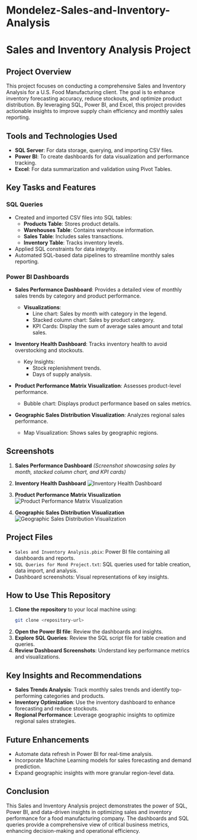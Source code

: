 # Mondelez-Sales-and-Inventory-Analysis
# Sales and Inventory Analysis Project

## Project Overview
This project focuses on conducting a comprehensive Sales and Inventory Analysis for a U.S. Food Manufacturing client. The goal is to enhance inventory forecasting accuracy, reduce stockouts, and optimize product distribution. By leveraging SQL, Power BI, and Excel, this project provides actionable insights to improve supply chain efficiency and monthly sales reporting.

## Tools and Technologies Used
- **SQL Server**: For data storage, querying, and importing CSV files.
- **Power BI**: To create dashboards for data visualization and performance tracking.
- **Excel**: For data summarization and validation using Pivot Tables.

## Key Tasks and Features

### SQL Queries
- Created and imported CSV files into SQL tables:
  - **Products Table**: Stores product details.
  - **Warehouses Table**: Contains warehouse information.
  - **Sales Table**: Includes sales transactions.
  - **Inventory Table**: Tracks inventory levels.
- Applied SQL constraints for data integrity.
- Automated SQL-based data pipelines to streamline monthly sales reporting.

### Power BI Dashboards
- **Sales Performance Dashboard**: Provides a detailed view of monthly sales trends by category and product performance.
  - **Visualizations**:
    - Line chart: Sales by month with category in the legend.
    - Stacked column chart: Sales by product category.
    - KPI Cards: Display the sum of average sales amount and total sales.

- **Inventory Health Dashboard**: Tracks inventory health to avoid overstocking and stockouts.
  - Key Insights:
    - Stock replenishment trends.
    - Days of supply analysis.

- **Product Performance Matrix Visualization**: Assesses product-level performance.
  - Bubble chart: Displays product performance based on sales metrics.

- **Geographic Sales Distribution Visualization**: Analyzes regional sales performance.
  - Map Visualization: Shows sales by geographic regions.

## Screenshots
1. **Sales Performance Dashboard**
   *(Screenshot showcasing sales by month, stacked column chart, and KPI cards)*

2. **Inventory Health Dashboard**
   ![Inventory Health Dashboard](Inventory%20Health%20Dashboard.png)

3. **Product Performance Matrix Visualization**
   ![Product Performance Matrix Visualization](Product%20Performance%20Matrix%20Visualization.png)

4. **Geographic Sales Distribution Visualization**
   ![Geographic Sales Distribution Visualization](Geographic%20Sales%20Distribution%20Visualization.png)

## Project Files
- `Sales and Inventory Analysis.pbix`: Power BI file containing all dashboards and reports.
- `SQL Queries for Mond Project.txt`: SQL queries used for table creation, data import, and analysis.
- Dashboard screenshots: Visual representations of key insights.

## How to Use This Repository
1. **Clone the repository** to your local machine using:
   ```bash
   git clone <repository-url>
   ```
2. **Open the Power BI file**: Review the dashboards and insights.
3. **Explore SQL Queries**: Review the SQL script file for table creation and queries.
4. **Review Dashboard Screenshots**: Understand key performance metrics and visualizations.

## Key Insights and Recommendations
- **Sales Trends Analysis**: Track monthly sales trends and identify top-performing categories and products.
- **Inventory Optimization**: Use the inventory dashboard to enhance forecasting and reduce stockouts.
- **Regional Performance**: Leverage geographic insights to optimize regional sales strategies.

## Future Enhancements
- Automate data refresh in Power BI for real-time analysis.
- Incorporate Machine Learning models for sales forecasting and demand prediction.
- Expand geographic insights with more granular region-level data.

## Conclusion
This Sales and Inventory Analysis project demonstrates the power of SQL, Power BI, and data-driven insights in optimizing sales and inventory performance for a food manufacturing company. The dashboards and SQL queries provide a comprehensive view of critical business metrics, enhancing decision-making and operational efficiency.


